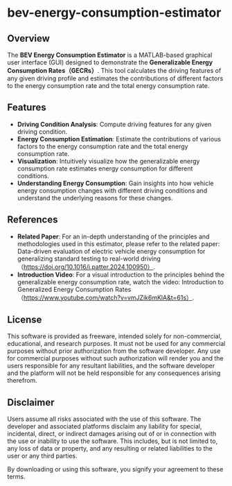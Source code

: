 # bev-energy-consumption-estimator
## Overview
The **BEV Energy Consumption Estimator** is a MATLAB-based graphical user interface (GUI) designed to demonstrate the **Generalizable Energy Consumption Rates（GECRs）**. This tool calculates the driving features of any given driving profile and estimates the contributions of different factors to the energy consumption rate and the total energy consumption rate.

## Features
- **Driving Condition Analysis**: Compute driving features for any given driving condition.
- **Energy Consumption Estimation**: Estimate the contributions of various factors to the energy consumption rate and the total energy consumption rate.
- **Visualization**: Intuitively visualize how the generalizable energy consumption rate estimates energy consumption for different conditions.
- **Understanding Energy Consumption**: Gain insights into how vehicle energy consumption changes with different driving conditions and understand the underlying reasons for these changes.

## References
- **Related Paper**: For an in-depth understanding of the principles and methodologies used in this estimator, please refer to the related paper: 
Data-driven evaluation of electric vehicle energy consumption for generalizing standard testing to real-world driving（https://doi.org/10.1016/j.patter.2024.100950）.
- **Introduction Video**: For a visual introduction to the principles behind the generalizable energy consumption rate, watch the video: 
Introduction to Generalized Energy Consumption Rates（https://www.youtube.com/watch?v=vmJZik6mKlA&t=61s）.


## License
This software is provided as freeware, intended solely for non-commercial, educational, and research purposes. It must not be used for any commercial purposes without prior authorization from the software developer. Any use for commercial purposes without such authorization will render you and the users responsible for any resultant liabilities, and the software developer and the platform will not be held responsible for any consequences arising therefrom.

## Disclaimer
Users assume all risks associated with the use of this software. The developer and associated platforms disclaim any liability for special, incidental, direct, or indirect damages arising out of or in connection with the use or inability to use the software. This includes, but is not limited to, any loss of data or property, and any resulting or related liabilities to the user or any third parties.

By downloading or using this software, you signify your agreement to these terms.

